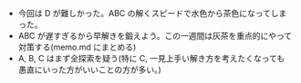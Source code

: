 - 今回は D が難しかった。ABC の解くスピードで水色から茶色になってしまった。
- ABC が遅すぎるから早解きを鍛えよう。この一週間は灰茶を重点的にやって対策する(memo.md にまとめる)
- A, B, C はまず全探索を疑う(特に C, 一見上手い解き方を考えたくなっても愚直にいった方がいいことの方が多い。)
